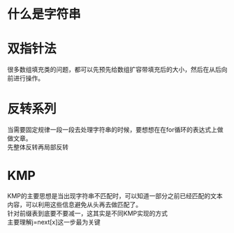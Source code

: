 # 什么是字符串

# 双指针法
很多数组填充类的问题，都可以先预先给数组扩容带填充后的大小，然后在从后向前进行操作。   

# 反转系列
当需要固定规律一段一段去处理字符串的时候，要想想在在for循环的表达式上做做文章。   
 先整体反转再局部反转   

# KMP
KMP的主要思想是当出现字符串不匹配时，可以知道一部分之前已经匹配的文本内容，可以利用这些信息避免从头再去做匹配了。   
针对前缀表到底要不要减一，这其实是不同KMP实现的方式   
主要理解j=next[x]这一步最为关键   
